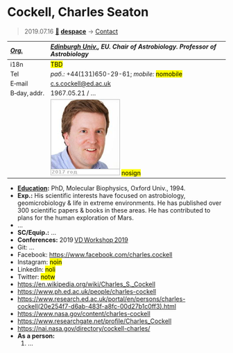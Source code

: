 # Cockell, Charles Seaton
> 2019.07.16 **[🚀](../index/index.md) [despace](index.md)** → [Contact](contact.md)

|*[Org.](contact.md)*|*[Edinburgh Univ.](zz_edinburgh_univ.md), EU. Chair of Astrobiology. Professor of Astrobiology*|
|:--|:--|
|i18n|<mark>TBD</mark>|
|Tel|*раб.:* +44(131)650-29-61; *mobile:* <mark>nomobile</mark>|
|E‑mail|<c.s.cockell@ed.ac.uk>|
|B‑day, addr.|1967.05.21 / …|
||[![](f/contact/c/cockell1_photo_thumb.jpg)](f/contact/c/cockell1_photo.jpg) <mark>nosign</mark>|

   - **[Education](edu.md):** PhD, Molecular Biophysics, Oxford Univ., 1994.
   - **Exp.:** His scientific interests have focused on astrobiology, geomicrobiology & life in extreme environments. He has published over 300 scientific papers & books in these areas. He has contributed to plans for the human exploration of Mars.
   - …
   - **SC/Equip.:** …
   - **Conferences:** 2019 [VD Workshop 2019](vdws2019.md)
   - Git: …
   - Facebook: <https://www.facebook.com/charles.cockell>
   - Instagram: <mark>noin</mark>
   - LinkedIn: <mark>noli</mark>
   - Twitter: <mark>notw</mark>
   - <https://en.wikipedia.org/wiki/Charles_S._Cockell>
   - <https://www.ph.ed.ac.uk/people/charles-cockell>
   - <https://www.research.ed.ac.uk/portal/en/persons/charles-cockell(20e254f7-d6ab-483f-a8fc-00d27b1c0ff3).html>
   - <https://www.nasa.gov/content/charles-cockell>
   - <https://www.researchgate.net/profile/Charles_Cockell>
   - <https://nai.nasa.gov/directory/cockell-charles/>
   - **As a person:**
      1. …
